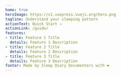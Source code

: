 ```yaml
---
home: true
heroImage: https://v1.vuepress.vuejs.org/hero.png
tagline: Understand your sleeping pattern
actionText: Quick Start →
actionLink: /guide/
features:
- title: Feature 1 Title
  details: Feature 1 Description
- title: Feature 2 Title
  details: Feature 2 Description
- title: Feature 3 Title
  details: Feature 3 Description
footer: Made by Sleep Diary Documenters with ❤️
---
```

